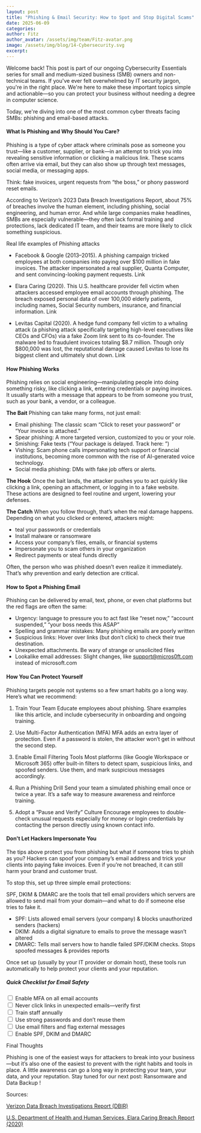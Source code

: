 ```yaml
---
layout: post
title: "Phishing & Email Security: How to Spot and Stop Digital Scams"
date: 2025-06-09
categories: 
author: Fitz
author_avatar: /assets/img/team/Fitz-avatar.png
image: /assets/img/blog/14-Cybersecurity.svg
excerpt: 
---
```

Welcome back!
This post is part of our ongoing Cybersecurity Essentials series for small and medium-sized business (SMB) owners and non-technical teams. If you've ever felt overwhelmed by IT security jargon, you're in the right place. We're here to make these important topics simple and actionable—so you can protect your business without needing a degree in computer science.

Today, we're diving into one of the most common cyber threats facing SMBs: phishing and email-based attacks.

#### What Is Phishing and Why Should You Care?

Phishing is a type of cyber attack where criminals pose as someone you trust—like a customer, supplier, or bank—in an attempt to trick you into revealing sensitive information or clicking a malicious link. These scams often arrive via email, but they can also show up through text messages, social media, or messaging apps.

Think: fake invoices, urgent requests from “the boss,” or phony password reset emails.

According to Verizon’s 2023 Data Breach Investigations Report, about 75% of breaches involve the human element, including phishing, social engineering, and human error. And while large companies make headlines, SMBs are especially vulnerable—they often lack formal training and protections, lack dedicated IT team, and their teams are more likely to click something suspicious.

Real life examples of Phishing attacks

 - Facebook & Google (2013–2015). A phishing campaign tricked employees at both companies into paying over $100 million in fake invoices. The attacker impersonated a real supplier, Quanta Computer, and sent convincing-looking payment requests. Link

 - Elara Caring (2020). This U.S. healthcare provider fell victim when attackers accessed employee email accounts through phishing. The breach exposed personal data of over 100,000 elderly patients, including names, Social Security numbers, insurance, and financial information. Link

 - Levitas Capital (2020). A hedge fund company fell victim to a whaling attack (a phishing attack specifically targeting high-level executives like CEOs and CFOs) via a fake Zoom link sent to its co-founder. The malware led to fraudulent invoices totaling $8.7 million. Though only $800,000 was lost, the reputational damage caused Levitas to lose its biggest client and ultimately shut down. Link

#### How Phishing Works
Phishing relies on social engineering—manipulating people into doing something risky, like clicking a link, entering credentials or paying invoices. It usually starts with a message that appears to be from someone you trust, such as your bank, a vendor, or a colleague.

**The Bait**
Phishing can take many forms, not just email:

 - Email phishing: The classic scam “Click to reset your password” or “Your invoice is attached.”
 - Spear phishing: A more targeted version, customized to you or your role.
 - Smishing: Fake texts (“Your package is delayed. Track here: ”)
 - Vishing: Scam phone calls impersonating tech support or financial institutions, becoming more common with the rise of AI-generated voice technology.
 - Social media phishing: DMs with fake job offers or alerts.

**The Hook**
Once the bait lands, the attacker pushes you to act quickly like clicking a link, opening an attachment, or logging in to a fake website. These actions are designed to feel routine and urgent, lowering your defenses.

**The Catch**
When you follow through, that’s when the real damage happens. Depending on what you clicked or entered, attackers might:
 - teal your passwords or credentials
 - Install malware or ransomware
 - Access your company’s files, emails, or financial systems
 - Impersonate you to scam others in your organization
 - Redirect payments or steal funds directly

Often, the person who was phished doesn’t even realize it immediately. That’s why prevention and early detection are critical.

#### How to Spot a Phishing Email
Phishing can be delivered by email, text, phone, or even chat platforms but the red flags are often the same:

 - Urgency: language to pressure you to act fast like “reset now,” “account suspended,” “your boss needs this ASAP”
 - Spelling and grammar mistakes: Many phishing emails are poorly written
 - Suspicious links: Hover over links (but don’t click) to check their true destination.
 - Unexpected attachments. Be wary of strange or unsolicited files
 - Lookalike email addresses: Slight changes, like support@micros0ft.com instead of microsoft.com

#### How You Can Protect Yourself
Phishing targets people not systems so a few smart habits go a long way. Here’s what we recommend:

 1. Train Your Team
Educate employees about phishing. Share examples like this article, and include cybersecurity in onboarding and ongoing training.

 2. Use Multi-Factor Authentication (MFA)
MFA adds an extra layer of protection. Even if a password is stolen, the attacker won’t get in without the second step.

 3. Enable Email Filtering Tools
Most platforms (like Google Workspace or Microsoft 365) offer built-in filters to detect spam, suspicious links, and spoofed senders. Use them, and mark suspicious messages accordingly.

 4. Run a Phishing Drill
Send your team a simulated phishing email once or twice a year. It’s a safe way to measure awareness and reinforce training.

 5. Adopt a “Pause and Verify” Culture
Encourage employees to double-check unusual requests especially for money or login credentials by contacting the person directly using known contact info.

#### Don't Let Hackers Impersonate You
The tips above protect you from phishing but what if someone tries to phish as you? Hackers can spoof your company’s email address and trick your clients into paying fake invoices. Even if you’re not breached, it can still harm your brand and customer trust.

To stop this, set up three simple email protections:

SPF, DKIM & DMARC are the tools that tell email providers which servers are allowed to send mail from your domain—and what to do if someone else tries to fake it.

 - SPF: Lists allowed email servers (your company) & blocks unauthorized senders (hackers)
 - DKIM: 	Adds a digital signature to emails to prove the message wasn’t altered
 - DMARC: Tells mail servers how to handle failed SPF/DKIM checks. Stops spoofed messages & provides reports

Once set up (usually by your IT provider or domain host), these tools run automatically to help protect your clients and your reputation.

##### Quick Checklist for Email Safety

  <input type="checkbox" id="checklist1" name="checklist1" value="Enable MFA on all email accounts">
<label for="checklist1"> Enable MFA on all email accounts</label><br>
  <input type="checkbox" id="checklist1" name="checklist1" value="Never click links in unexpected emails—verify first">
<label for="checklist1"> Never click links in unexpected emails—verify first</label><br>
  <input type="checkbox" id="checklist1" name="checklist1" value="Train staff annually">
<label for="checklist1"> Train staff annually</label><br>
  <input type="checkbox" id="checklist1" name="checklist1" value="Use strong passwords and don’t reuse them">
<label for="checklist1"> Use strong passwords and don’t reuse them</label><br>
  <input type="checkbox" id="checklist1" name="checklist1" value="Use email filters and flag external messages">
<label for="checklist1"> Use email filters and flag external messages</label><br>
  <input type="checkbox" id="checklist1" name="checklist1" value="Enable SPF, DKIM and DMARC">
<label for="checklist1"> Enable SPF, DKIM and DMARC</label><br>

Final Thoughts

Phishing is one of the easiest ways for attackers to break into your business—but it’s also one of the easiest to prevent with the right habits and tools in place. A little awareness can go a long way in protecting your team, your data, and your reputation.
Stay tuned for our next post: Ransomware and Data Backup !

Sources:

[Verizon Data Breach Investigations Report (DBIR)](https://www.verizon.com/business/resources/reports/dbir/)

[U.S. Department of Health and Human Services, Elara Caring Breach Report (2020)](https://ocrportal.hhs.gov/ocr/breach/breach_report.jsf)


